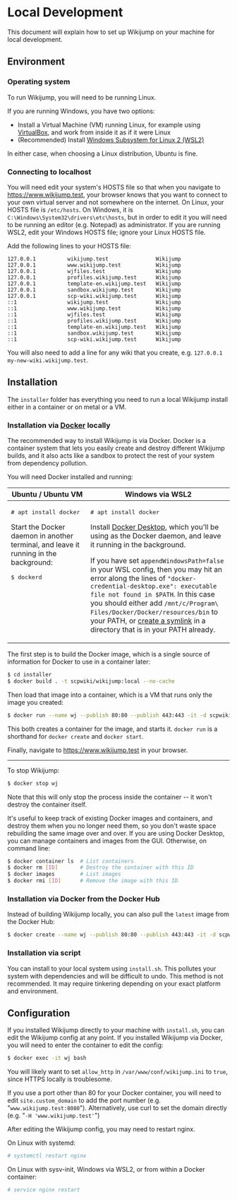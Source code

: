 # Local Development

This document will explain how to set up Wikijump on your machine for local development.

## Environment

### Operating system

To run Wikijump, you will need to be running Linux.

If you are running Windows, you have two options:

* Install a Virtual Machine (VM) running Linux, for example using [VirtualBox](https://www.virtualbox.org/), and work from inside it as if it were Linux
* (Recommended) Install [Windows Subsystem for Linux 2 (WSL2)](https://docs.microsoft.com/en-us/windows/wsl/install-win10)

In either case, when choosing a Linux distribution, Ubuntu is fine.

### Connecting to localhost

You will need edit your system's HOSTS file so that when you navigate to https://www.wikijump.test, your browser knows that you want to connect to your own virtual server and not somewhere on the internet. On Linux, your HOSTS file is `/etc/hosts`. On Windows, it is `C:\Windows\System32\drivers\etc\hosts`, but in order to edit it you will need to be running an editor (e.g. Notepad) as administrator. If you are running WSL2, edit your Windows HOSTS file; ignore your Linux HOSTS file.

Add the following lines to your HOSTS file:

```
127.0.0.1          wikijump.test               Wikijump
127.0.0.1          www.wikijump.test           Wikijump
127.0.0.1          wjfiles.test                Wikijump
127.0.0.1          profiles.wikijump.test      Wikijump
127.0.0.1          template-en.wikijump.test   Wikijump
127.0.0.1          sandbox.wikijump.test       Wikijump
127.0.0.1          scp-wiki.wikijump.test      Wikijump
::1                wikijump.test               Wikijump
::1                www.wikijump.test           Wikijump
::1                wjfiles.test                Wikijump
::1                profiles.wikijump.test      Wikijump
::1                template-en.wikijump.test   Wikijump
::1                sandbox.wikijump.test       Wikijump
::1                scp-wiki.wikijump.test      Wikijump
```

You will also need to add a line for any wiki that you create, e.g. `127.0.0.1 my-new-wiki.wikijump.test`.

## Installation

The `installer` folder has everything you need to run a local Wikijump install either in a container or on metal or a VM.

### Installation via [Docker](https://www.docker.com/) locally

The recommended way to install Wikijump is via Docker. Docker is a container system that lets you easily create and destroy different Wikijump builds, and it also acts like a sandbox to protect the rest of your system from dependency pollution.

You will need Docker installed and running:

<table>
  <thead><tr><th>Ubuntu / Ubuntu VM</th><th>Windows via WSL2</th></tr></thead>
  <tbody valign="top"><tr>
    <td>
      <p><pre># apt install docker</pre></p>
      <p>Start the Docker daemon in another terminal, and leave it running in the background:</p>
      <p><pre>$ dockerd</pre></p>
    </td>
    <td>
      <p><pre># apt install docker</pre></p>
      <p>Install <a href="https://docs.docker.com/docker-for-windows/install-windows-home">Docker Desktop</a>, which you'll be using as the Docker daemon, and leave it running in the background.</p>
      <p>If you have set <code>appendWindowsPath=false</code> in your WSL config, then you may hit an error along the lines of <code>"docker-credential-desktop.exe": executable file not found in $PATH</code>. In this case you should either add <code>/mnt/c/Program\ Files/Docker/Docker/resources/bin</code> to your PATH, or <a href="https://github.com/rossjrw/dotfiles/blob/3c5445abb138b735cc3caf61f070c9125fa87d2f/.profile#L28">create a symlink</a> in a directory that is in your PATH already.</p>
    </td>
  </tr></tbody>
</table>

The first step is to build the Docker image, which is a single source of information for Docker to use in a container later:

```bash
$ cd installer
$ docker build . -t scpwiki/wikijump:local --no-cache
```

Then load that image into a container, which is a VM that runs only the image you created:

```bash
$ docker run --name wj --publish 80:80 --publish 443:443 -it -d scpwiki/wikijump:local
```

This both creates a container for the image, and starts it. `docker run` is a shorthand for `docker create` and `docker start`.

Finally, navigate to https://www.wikijump.test in your browser.

-----

To stop Wikijump:

```bash
$ docker stop wj
```

Note that this will only stop the process inside the container -- it won't destroy the container itself.

It's useful to keep track of existing Docker images and containers, and destroy them when you no longer need them, so you don't waste space rebuilding the same image over and over. If you are using Docker Desktop, you can manage containers and images from the GUI. Otherwise, on command line:

```bash
$ docker container ls  # List containers
$ docker rm [ID]       # Destroy the container with this ID
$ docker images        # List images
$ docker rmi [ID]      # Remove the image with this ID
```

### Installation via Docker from the Docker Hub

Instead of building Wikijump locally, you can also pull the `latest` image from the Docker Hub:

```bash
$ docker create --name wj --publish 80:80 --publish 443:443 -it -d scpwiki/wikijump:latest
```

### Installation via script

You can install to your local system using `install.sh`. This pollutes your system with dependencies and will be difficult to undo. This method is not recommended. It may require tinkering depending on your exact platform and environment.

## Configuration

If you installed Wikijump directly to your machine with `install.sh`, you can edit the Wikijump config at any point. If you installed Wikijump via Docker, you will need to enter the container to edit the config:

```bash
$ docker exec -it wj bash
```

You will likely want to set `allow_http` in `/var/www/conf/wikijump.ini` to `true`, since HTTPS locally is troublesome.

If you use a port other than 80 for your Docker container, you will need to edit `site.custom_domain` to add the port number (e.g. "`www.wikijump.test:8080`"). Alternatively, use curl to set the domain directly (e.g. "`-H 'www.wikijump.test'`")

After editing the Wikijump config, you may need to restart nginx.

On Linux with systemd:

```bash
# systemctl restart nginx
```

On Linux with sysv-init, Windows via WSL2, or from within a Docker container:

```bash
# service nginx restart
```

